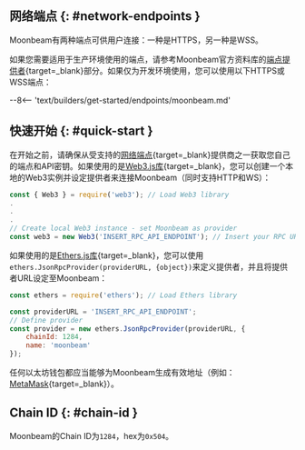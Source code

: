 ## 网络端点 {: #network-endpoints }

Moonbeam有两种端点可供用户连接：一种是HTTPS，另一种是WSS。

如果您需要适用于生产环境使用的端点，请参考Moonbeam官方资料库的[端点提供者](/builders/get-started/endpoints/#endpoint-providers){target=\_blank}部分。如果仅为开发环境使用，您可以使用以下HTTPS或WSS端点：

--8<-- 'text/builders/get-started/endpoints/moonbeam.md'

## 快速开始 {: #quick-start }

在开始之前，请确保从受支持的[网络端点](/builders/get-started/endpoints/){target=\_blank}提供商之一获取您自己的端点和API密钥。如果使用的是[Web3.js库](/builders/build/eth-api/libraries/web3js){target=\_blank}，您可以创建一个本地的Web3实例并设定提供者来连接Moonbeam（同时支持HTTP和WS）：

```js
const { Web3 } = require('web3'); // Load Web3 library
.
.
.
// Create local Web3 instance - set Moonbeam as provider
const web3 = new Web3('INSERT_RPC_API_ENDPOINT'); // Insert your RPC URL here
```

如果使用的是[Ethers.js库](/builders/build/eth-api/libraries/ethersjs){target=\_blank}，您可以使用`ethers.JsonRpcProvider(providerURL, {object})`来定义提供者，并且将提供者URL设定至Moonbeam：

```js
const ethers = require('ethers'); // Load Ethers library

const providerURL = 'INSERT_RPC_API_ENDPOINT';
// Define provider
const provider = new ethers.JsonRpcProvider(providerURL, {
    chainId: 1284,
    name: 'moonbeam'
});
```

任何以太坊钱包都应当能够为Moonbeam生成有效地址（例如：[MetaMask](https://metamask.io/){target=\_blank}）。

## Chain ID {: #chain-id }

Moonbeam的Chain ID为`1284`，hex为`0x504`。
